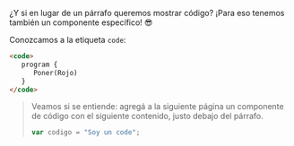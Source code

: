 ¿Y si en lugar de un párrafo queremos mostrar código? ¡Para eso tenemos también un componente específico! :sunglasses:

Conozcamos a la etiqueta `code`: 

```html
<code>
   program {
      Poner(Rojo)
   }
</code>
```

> Veamos si se entiende: agregá a la siguiente página un componente de código con el siguiente contenido, justo debajo del párrafo. 
> 
> ```javascript
> var codigo = "Soy un code";
> ```